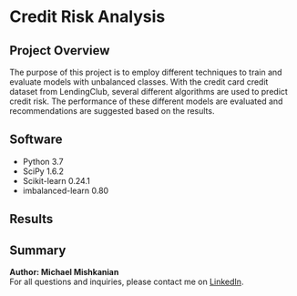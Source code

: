 # Credit Risk Analysis

## Project Overview
The purpose of this project is to employ different techniques to train and evaluate models with unbalanced classes. With the credit card credit dataset from LendingClub, several different algorithms are used to predict credit risk. The performance of these different models are evaluated and recommendations are suggested based on the results.

## Software
- Python 3.7
- SciPy 1.6.2
- Scikit-learn 0.24.1
- imbalanced-learn 0.80

## Results



## Summary


**Author: Michael Mishkanian**  
For all questions and inquiries, please contact me on [LinkedIn](https://www.linkedin.com/in/michaelmishkanian/).
